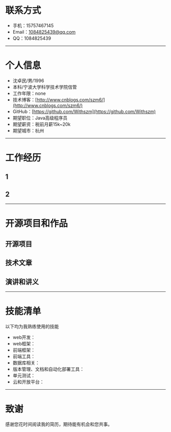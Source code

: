 # 联系方式
- 手机：15757467145
- Email：[1084825439@qq.com](1084825439@qq.com)
- QQ：1084825439

***

# 个人信息
* 沈卓民/男/1996
* 本科/宁波大学科学技术学院信管
* 工作年限：none
* 技术博客：[http://www.cnblogs.com/szm6/](http://www.cnblogs.com/szm6/)
* GitHub：[https://github.com/Withszm](https://github.com/Withszm)
* 期望职位：Java高级程序员
* 期望薪资：税前月薪15k~20k
* 期望城市：杭州

***

# 工作经历
## 1
## 2

***

# 开源项目和作品

## 开源项目

## 技术文章

## 演讲和讲义

***

# 技能清单
以下均为我熟练使用的技能

- web开发：
- web框架：
- 前端框架：
- 前端工具：
- 数据库相关：
- 版本管理、文档和自动化部署工具：
- 单元测试：
- 云和开放平台：

***

# 致谢
感谢您花时间阅读我的简历，期待能有机会和您共事。